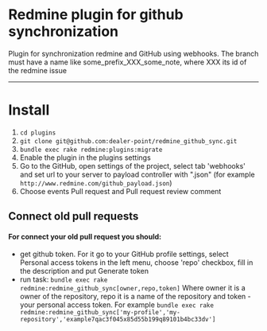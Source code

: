 # Redmine plugin for github synchronization
  Plugin for synchronization redmine and GitHub using webhooks.
  The branch must have a name like some_prefix_XXX_some_note, where XXX its id of the redmine issue
***

# Install
  1. `cd plugins`
  2. `git clone git@github.com:dealer-point/redmine_github_sync.git`
  3. `bundle exec rake redmine:plugins:migrate`
  4. Enable the plugin in the plugins settings
  5. Go to the GitHub, open settings of the project, select tab 'webhooks' and set url to your server to payload controller with ".json" (for example `http://www.redmine.com/github_payload.json`)
  6. Choose events Pull request and Pull request review comment

## Connect old pull requests
#### For connect your old pull request you should:
  - get github token.
  For it go to your GitHub profile settings, select Personal access tokens in the left menu, choose 'repo' checkbox, fill in the description and put Generate token
  - run task:
 `bundle exec rake redmine:redmine_github_sync[owner,repo,token]`
Where owner it is a owner of the repository, repo it is a name of the repository and token - your personal access token.
For example
`bundle exec rake redmine:redmine_github_sync['my-profile','my-repository','example7qac3f045x85d55b199q89101b4bc33dv']`
